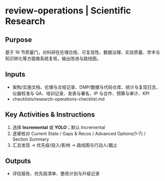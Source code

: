 # review-operations | Scientific Research

<!-- BMAD Task Spec -->

## Purpose

基于 16 节质量门，对科研在伦理合规、可复现性、数据治理、实验质量、学术与知识转化等方面做系统复核，输出改进与路线图。

## Inputs

- 架构/实施文档、伦理与合规记录、DMP/数据与代码仓库、统计与复现日志、仪器校准与 QA、培训记录、发表与署名、IP 与合作、预算与审计、KPI
- checklists/research-operations-checklist.md

## Key Activities & Instructions

1. 选择 **Incremental** 或 **YOLO**；默认 Incremental
2. 逐章核对 Current State / Gaps & Recos / Advanced Options(1–7) / Section Summary
3. 汇总发现 → 优先级/投入/影响 → 路线图与行动人/截止

## Outputs

- 评估报告、优先级清单、整改计划与升级记录
